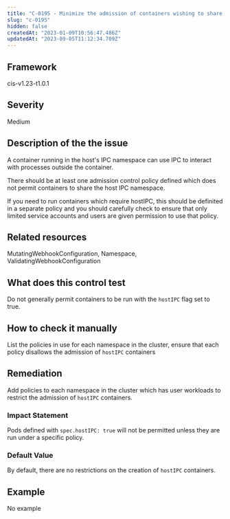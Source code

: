 ```yaml
---
title: "C-0195 - Minimize the admission of containers wishing to share the host IPC namespace"
slug: "c-0195"
hidden: false
createdAt: "2023-01-09T10:56:47.486Z"
updatedAt: "2023-09-05T11:12:34.709Z"
---
```

## Framework
cis-v1.23-t1.0.1
## Severity
Medium
## Description of the the issue
A container running in the host's IPC namespace can use IPC to interact with processes outside the container.

 There should be at least one admission control policy defined which does not permit containers to share the host IPC namespace.

 If you need to run containers which require hostIPC, this should be definited in a separate policy and you should carefully check to ensure that only limited service accounts and users are given permission to use that policy.
## Related resources
MutatingWebhookConfiguration, Namespace, ValidatingWebhookConfiguration
## What does this control test
Do not generally permit containers to be run with the `hostIPC` flag set to true.
## How to check it manually
List the policies in use for each namespace in the cluster, ensure that each policy disallows the admission of `hostIPC` containers
## Remediation
Add policies to each namespace in the cluster which has user workloads to restrict the admission of `hostIPC` containers.
### Impact Statement
Pods defined with `spec.hostIPC: true` will not be permitted unless they are run under a specific policy.
### Default Value
By default, there are no restrictions on the creation of `hostIPC` containers.
## Example
No example